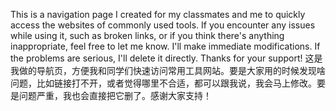 This is a navigation page I created for my classmates and me to quickly access the websites of commonly used tools. If you encounter any issues while using it, such as broken links, or if you think there's anything inappropriate, feel free to let me know. I'll make immediate modifications. If the problems are serious, I'll delete it directly. Thanks for your support! 
这是我做的导航页，方便我和同学们快速访问常用工具网站。要是大家用的时候发现啥问题，比如链接打不开，或者觉得哪里不合适，都可以跟我说，我会马上修改。要是问题严重，我也会直接把它删了。感谢大家支持！ 
